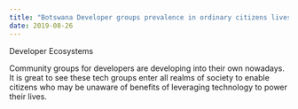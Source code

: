 ```yaml
---
title: "Botswana Developer groups prevalence in ordinary citizens lives"
date: 2019-08-26
---
```


Developer Ecosystems

Community groups for developers are developing into their own nowadays. It is great to see these tech groups enter all realms 
of society to enable citizens who may be unaware of benefits of leveraging technology to power their lives.
